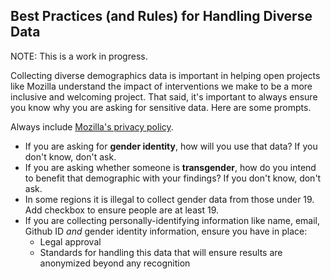 ## Best Practices (and Rules) for Handling Diverse Data

NOTE: This is a work in progress.

Collecting diverse demographics data is important in helping open projects like Mozilla understand the impact of interventions we make to be a more inclusive and welcoming project.
That said, it's important to always ensure you know why you are asking for sensitive data.  Here are some prompts.

Always include [Mozilla's privacy policy](https://www.mozilla.org/en-US/privacy/).

* If you are asking for **gender identity**, how will you use that data? If you don't know, don't ask.
* If you are asking whether someone is **transgender**, how do you intend to benefit that demographic with your findings?  If you don't know, don't ask.
* In some regions it is illegal to collect gender data from those under 19. Add checkbox to ensure people are at least 19.
* If you are collecting personally-identifying information like name, email, Github ID _and_ gender identity information, ensure you have in place:
  * Legal approval
  * Standards for handling this data that will ensure results are anonymized beyond any recognition
